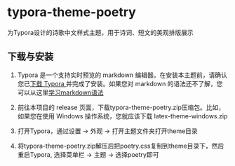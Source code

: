 # typora-theme-poetry
为Typora设计的诗歌中文样式主题，用于诗词、短文的美观排版展示

## 下载与安装
1. Typora 是一个支持实时预览的 markdown 编辑器。在安装本主题前，请确认您已[下载 Typora ](https://typoraio.cn/)并完成了安装。如果您对 markdown 的语法还不了解，您可以从这里[学习markdown语法](https://support.typoraio.cn/zh/Markdown-Reference/)

2. 前往本项目的 release 页面，下载typora-theme-poetry.zip压缩包。比如，如果您在使用 Windows 操作系统，您就应该下载 latex-theme-windows.zip

3. 打开Typora，通过设置 -> 外观  -> 打开主题文件夹打开theme目录

4. 将typora-theme-poetry.zip解压后把poetry.css复制到theme目录下，然后重启Typora, 选择菜单栏 -> 主题 -> 选择poetry即可
